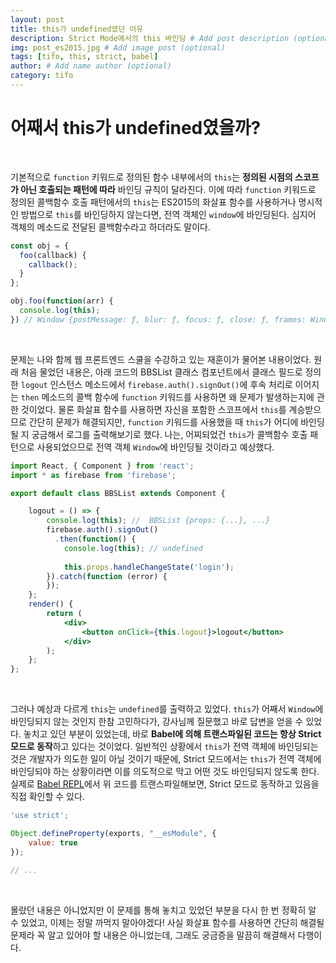 ```yaml
---
layout: post
title: this가 undefined였던 이유
description: Strict Mode에서의 this 바인딩 # Add post description (optional)
img: post_es2015.jpg # Add image post (optional)
tags: [tifo, this, strict, babel]
author: # Add name author (optional)
category: tifo
---
```

# 어째서 this가 undefined였을까?

<br />

기본적으로 `function` 키워드로 정의된 함수 내부에서의 `this`는 **정의된 시점의 스코프가 아닌 호출되는 패턴에 따라** 바인딩 규칙이 달라진다. 이에 따라  `function` 키워드로 정의된 콜백함수 호출 패턴에서의 `this`는 ES2015의 화살표 함수를 사용하거나 명시적인 방법으로 `this`를 바인딩하지 않는다면, 전역 객체인 `window`에 바인딩된다. 심지어 객체의 메소드로 전달된 콜백함수라고 하더라도 말이다.

```javascript
const obj = {
  foo(callback) {
    callback();
  }
};

obj.foo(function(arr) {
  console.log(this);
}) // Window {postMessage: ƒ, blur: ƒ, focus: ƒ, close: ƒ, frames: Window, …}
```

<br />

문제는 나와 함께 웹 프론트엔드 스쿨을 수강하고 있는 재훈이가 물어본 내용이었다. 원래 처음 물었던 내용은, 아래 코드의 BBSList 클래스 컴포넌트에서 클래스 필드로 정의한 `logout` 인스턴스 메소드에서 `firebase.auth().signOut()`에 후속 처리로 이어지는 `then` 메소드의 콜백 함수에 `function` 키워드를 사용하면 왜 문제가 발생하는지에 관한 것이었다. 물론 화살표 함수를 사용하면 자신을 포함한 스코프에서 `this`를 계승받으므로 간단히 문제가 해결되지만, `function` 키워드를 사용했을 때 `this`가 어디에 바인딩될 지 궁금해서 로그를 출력해보기로 했다. 나는, 어찌되었건 `this`가 콜백함수 호출 패턴으로 사용되었으므로 전역 객체 `Window`에 바인딩될 것이라고 예상했다.

```jsx
import React, { Component } from 'react';
import * as firebase from 'firebase';

export default class BBSList extends Component {

    logout = () => {
        console.log(this); //  BBSList {props: {...}, ...}
        firebase.auth().signOut()
          .then(function() {
            console.log(this); // undefined
            
            this.props.handleChangeState('login');
        }).catch(function (error) {
        });
    };
    render() {
        return (
            <div>
                <button onClick={this.logout}>logout</button>
            </div>
        );
    };
};
```

<br />

그러나 예상과 다르게 `this`는 `undefined`를 출력하고 있었다. `this`가 어째서 `Window`에 바인딩되지 않는 것인지 한참 고민하다가, 강사님께 질문했고 바로 답변을 얻을 수 있었다. 놓치고 있던 부분이 있었는데, 바로 **Babel에 의해 트랜스파일된 코드는 항상 Strict 모드로 동작**하고 있다는 것이었다. 일반적인 상황에서 `this`가 전역 객체에 바인딩되는 것은 개발자가 의도한 일이 아닐 것이기 때문에, Strict 모드에서는 `this`가 전역 객체에 바인딩되야 하는 상황이라면 이를 의도적으로 막고 어떤 것도 바인딩되지 않도록 한다. 실제로 [Babel REPL](http://babeljs.io/repl)에서 위 코드를 트랜스파일해보면, Strict 모드로 동작하고 있음을 직접 확인할 수 있다.

```javascript
'use strict';

Object.defineProperty(exports, "__esModule", {
    value: true
});

// ...
```

<br />

몰랐던 내용은 아니었지만 이 문제를 통해 놓치고 있었던 부분을 다시 한 번 정확히 알 수 있었고, 이제는 정말 까먹지 말아야겠다! 사실 화살표 함수를 사용하면 간단히 해결될 문제라 꼭 알고 있어야 할 내용은 아니었는데, 그래도 궁금증을 말끔히 해결해서 다행이다.